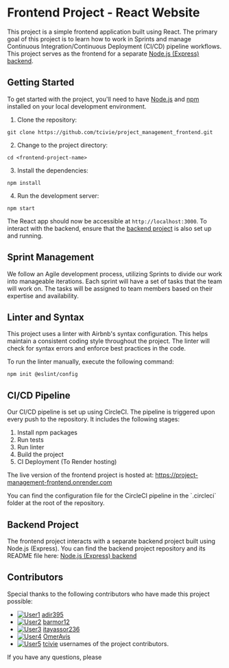 # Frontend Project - React Website

This project is a simple frontend application built using React. The primary goal of this project is to learn how to work in Sprints and manage Continuous Integration/Continuous Deployment (CI/CD) pipeline workflows. This project serves as the frontend for a separate [Node.js (Express) backend](https://github.com/tcivie/project_management_backend).

## Getting Started

To get started with the project, you'll need to have [Node.js](https://nodejs.org/en/) and [npm](https://www.npmjs.com/get-npm) installed on your local development environment.

1. Clone the repository:
```
git clone https://github.com/tcivie/project_management_frontend.git
```

2. Change to the project directory:
```
cd <frontend-project-name>
```

3. Install the dependencies:
```
npm install
```

4. Run the development server:
```
npm start
```

The React app should now be accessible at `http://localhost:3000`. To interact with the backend, ensure that the [backend project](https://github.com/tcivie/project_management_backend) is also set up and running.

## Sprint Management

We follow an Agile development process, utilizing Sprints to divide our work into manageable iterations. Each sprint will have a set of tasks that the team will work on. The tasks will be assigned to team members based on their expertise and availability.

## Linter and Syntax

This project uses a linter with Airbnb's syntax configuration. This helps maintain a consistent coding style throughout the project. The linter will check for syntax errors and enforce best practices in the code.

To run the linter manually, execute the following command:

```
npm init @eslint/config
```

## CI/CD Pipeline

Our CI/CD pipeline is set up using CircleCI. The pipeline is triggered upon every push to the repository. It includes the following stages:

1. Install npm packages
2. Run tests
3. Run linter
4. Build the project
5. CI Deployment (To Render hosting)

The live version of the frontend project is hosted at: https://project-management-frontend.onrender.com

You can find the configuration file for the CircleCI pipeline in the \`.circleci\` folder at the root of the repository.

## Backend Project

The frontend project interacts with a separate backend project built using Node.js (Express). You can find the backend project repository and its README file here: [Node.js (Express) backend](https://github.com/tcivie/project_management_backend)

## Contributors

Special thanks to the following contributors who have made this project possible:

- [![User1](https://github.com/adir395.png?size=25)](https://github.com/adir395) [adir395](https://github.com/adir395)
- [![User2](https://github.com/barmor12.png?size=25)](https://github.com/barmor12) [barmor12](https://github.com/barmor12)
- [![User3](https://github.com/itayassor236.png?size=25)](https://github.com/itayassor236) [itayassor236](https://github.com/itayassor236)
- [![User4](https://github.com/OmerAvis.png?size=25)](https://github.com/OmerAvis) [OmerAvis](https://github.com/OmerAvis)
- [![User5](https://github.com/tcivie.png?size=25)](https://github.com/tcivie) [tcivie](https://github.com/tcivie)
usernames of the project contributors.

If you have any questions, please
